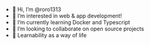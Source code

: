 - 👋 Hi, I’m @roro1313
- 👀 I’m interested in web & app development!
- 🌱 I’m currently learning Docker and Typescript
- 💞️ I’m looking to collaborate on open source projects
- 🔹 Learnability as a way of life

<!---
roro1313/roro1313 is a ✨ special ✨ repository because its `README.md` (this file) appears on your GitHub profile.
You can click the Preview link to take a look at your changes.
--->
